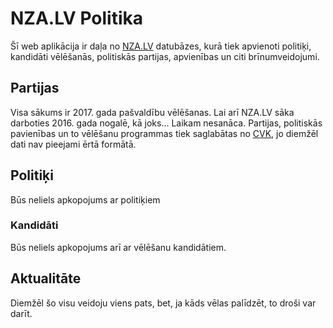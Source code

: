 # NZA.LV Politika
Šī web aplikācija ir daļa no [NZA.LV](https://nza.lv/?utm_source=github.com/rolandinsh/nzapolitika) datubāzes, kurā tiek apvienoti politiķi, kandidāti vēlēšanās, politiskās partijas, apvienības un citi brīnumveidojumi.
## Partijas
Visa sākums ir 2017. gada pašvaldību vēlēšanas. Lai arī NZA.LV sāka darboties 2016. gada nogalē, kā joks... Laikam nesanāca. Partijas, politiskās pavienības un to vēlēšanu programmas tiek saglabātas no [CVK](http://cvk.lv), jo diemžēl dati nav pieejami ērtā formātā. 
## Politiķi
Būs neliels apkopojums ar politiķiem
### Kandidāti
Būs neliels apkopojums arī ar vēlēšanu kandidātiem. 

## Aktualitāte
Diemžēl šo visu veidoju viens pats, bet, ja kāds vēlas palīdzēt, to droši var darīt.
